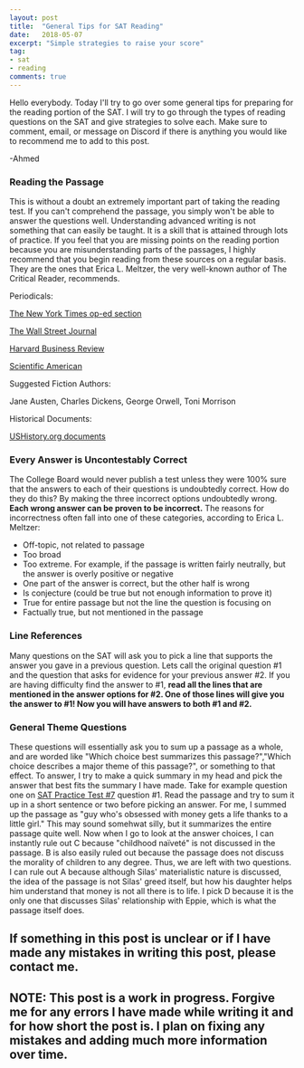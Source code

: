 ```yaml
---
layout: post
title:  "General Tips for SAT Reading"
date:   2018-05-07
excerpt: "Simple strategies to raise your score"
tag:
- sat
- reading
comments: true
---
```


Hello everybody. Today I'll try to go over some general tips for preparing for the reading portion of the SAT. I will try to go through the types of reading questions on the SAT and give strategies to solve each. Make sure to comment, email, or message on Discord if there is anything you would like to recommend me to add to this post.

-Ahmed

### Reading the Passage
This is without a doubt an extremely important part of taking the reading test. If you can't comprehend the passage, you simply won't be able to answer the questions well.
Understanding advanced writing is not something that can easily be taught. It is a skill that is attained through lots of practice. If you feel that you are missing points on the reading portion because you are misunderstanding parts of the passages, I highly recommend that you begin reading from these sources on a regular basis. They are the ones that Erica L. Meltzer, the very well-known author of The Critical Reader, recommends.

Periodicals:

<a href="https://www.nytimes.com/section/opinion">The New York Times op-ed section</a>

<a href="https://www.wsj.com/">The Wall Street Journal</a>

<a href="https://hbr.org/">Harvard Business Review</a>

<a href="https://www.scientificamerican.com/">Scientific American</a>


Suggested Fiction Authors:

Jane Austen, Charles Dickens, George Orwell, Toni Morrison


Historical Documents:

<a href="http://www.ushistory.org/documents">USHistory.org documents</a>


### Every Answer is Uncontestably Correct
The College Board would never publish a test unless they were 100% sure that the answers to each of their questions is undoubtedly correct. How do they do this? By making the three incorrect options undoubtedly wrong. **Each wrong answer can be proven to be incorrect.** The reasons for incorrectness often fall into one of these categories, according to Erica L. Meltzer:

* Off-topic, not related to passage
* Too broad
* Too extreme. For example, if the passage is written fairly neutrally, but the answer is overly positive or negative
* One part of the answer is correct, but the other half is wrong
* Is conjecture (could be true but not enough information to prove it)
* True for entire passage but not the line the question is focusing on
* Factually true, but not mentioned in the passage

### Line References
Many questions on the SAT will ask you to pick a line that supports the answer you gave in a previous question. Lets call the original question #1 and the question that asks for evidence for your previous answer #2. If you are having difficulty find the answer to #1, **read all the lines that are mentioned in the answer options for #2. One of those lines will give you the answer to #1! Now you will have answers to both #1 and #2.** 


### General Theme Questions
These questions will essentially ask you to sum up a passage as a whole, and are worded like "Which choice best summarizes this passage?","Which choice describes a major theme of this passage?", or something to that effect. 
To answer, I try to make a quick summary in my head and pick the answer that best fits the summary I have made. Take for example question one on <a href="https://collegereadiness.collegeboard.org/pdf/sat-practice-test-7.pdf">SAT Practice Test #7</a> question #1. Read the passage and try to sum it up in a short sentence or two before picking an answer. For me, I summed up the passage as "guy who's obsessed with money gets a life thanks to a little girl." 
This may sound somehwat silly, but it summarizes the entire passage quite well. Now when I go to look at the answer choices, I can instantly rule out C because "childhood naïveté" is not discussed in the passage. B is also easily ruled out because the passage does not discuss the morality of children to any degree. Thus, we are left with two questions. I can rule out A because although Silas' materialistic nature is discussed, the idea of the passage is not Silas' greed itself, but how his daughter helps him understand that money is not all there is to life. I pick D because it is the only one that discusses Silas' relationship with Eppie, which is what the passage itself does.

## If something in this post is unclear or if I have made any mistakes in writing this post, please contact me.
## NOTE: This post is a work in progress. Forgive me for any errors I have made while writing it and for how short the post is. I plan on fixing any mistakes and adding much more information over time.
